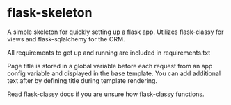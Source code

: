 flask-skeleton
==============

A simple skeleton for quickly setting up a flask app. Utilizes flask-classy for views and flask-sqlalchemy for the ORM.

All requirements to get up and running are included in requirements.txt

Page title is stored in a global variable before each request from an app config variable and displayed in the base template. You can add additional text after by defining title during template rendering.

Read flask-classy docs if you are unsure how flask-classy functions.
